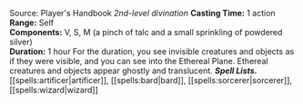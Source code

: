 Source: Player's Handbook
*2nd-level divination*
**Casting Time:** 1 action  
**Range:** Self  
**Components:** V, S, M (a pinch of talc and a small sprinkling of powdered silver)  
**Duration:** 1 hour
For the duration, you see invisible creatures and objects as if they were visible, and you can see into the Ethereal Plane. Ethereal creatures and objects appear ghostly and translucent.
***Spell Lists.*** [[spells:artificer|artificer]], [[spells:bard|bard]], [[spells:sorcerer|sorcerer]], [[spells:wizard|wizard]]